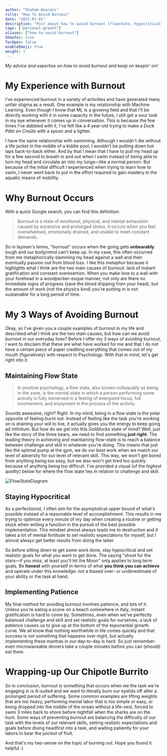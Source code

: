 ```yaml
---
author: "Shaham Noorani"
title: "How To Avoid Burnout"
date: "2021-01-01"
description: "Post about how to avoid burnout (flowstate, hypocritically, patience)"
tags: ["personal-growth"]
aliases: ["how-to-avoid-burnout"]
ShowToc: true
TocOpen: false
enableEmoji: true
weight: 1
---
```


<!--blurb-->
*My advice and expertise on how to avoid burnout and keep on keepin' on!*

<!--more-->
# My Experience with Burnout

I've experienced burnout in a variety of activities and have generated many unfair stigma as a result. One example is my relationship with Machine Learning. Even though I know that ML is a growing field and that I'll be directly working with it in some capacity in the future, I still get a sour look in my eye whenever it comes up in conversation. This is because the few times I've dabbled with it, I've felt like a 4 year-old trying to make a *Duck Pâté en Croûte* with a spoon and a lighter. 

I have the same relationship with swimming. Although I wouldn't die without a life jacket in the middle of a kiddie pool, I wouldn't be putting down hot laps back-to-back either. And by that I mean that I have to pull my head up for a few second to breath in and out when I swim instead of being able to turn my head and circulate air into my lungs—like a normal person. But because of the initial difficult I experienced when trying to learn how to swim, I never went back to put in the effort required to gain mastery in the aquatic means of mobility.

# Why Burnout Occurs

With a quick Google search, you can find this definition:

> Burnout is a state of emotional, physical, and mental exhaustion caused by excessive and prolonged stress. It occurs when you feel overwhelmed, emotionally drained, and unable to meet constant demands.

So in layman's terms, "burnout" occurs when the going gets **unbearably** tough and our body/mind can't keep up. In my case, this often occurred from me metaphorically slamming my head against a wall and then eventually passion out from blood loss. I like this metaphor because it highlights what I think are the two main causes of burnout: lack of instant gratification and constant overexertion. When you make love to a wall with your forehead in a woodpecker-esque manner, not only are there no immediate signs of progress (save the blood dripping from your head), but the amount of work (not the physics kind) you're putting in is not sustainable for a long period of time. 

# My 3 Ways of Avoiding Burnout

Okay, so I've given you a couple examples of burnout in my life and described what I think are the two main causes, but how can we avoid burnout in our everyday lives? Before I offer my 3 ways of avoiding burnout, I want to disclaim that these are what have worked for me and that I do not have a certain piece of paper crediting everything that comes out of my mouth (figuratively) with respect to Psychology. With that in mind, let's get right into it. 

## Maintaining Flow State

> In positive psychology, a flow state, also known colloquially as being in the zone, is the mental state in which a person performing some activity is fully immersed in a feeling of energized focus, full involvement, and enjoyment in the process of the activity.

Sounds awesome, right? Right. In my mind, being in a flow state is the polar opposite of feeling burnt out. Instead of feeling like the task you're working on is draining your will to live, it actually gives you the energy to keep going ad infinitum. But how do we get into this Goldilocks state of mind? Well, just like the story of the three bears, we need to find something **just right**. The leading theory in achieving and maintaining flow-state is to reach a balance between challenge and skill in whatever you're doing. This means that just like the optimal pump at the gym, we do our best work when we match our level of adversity for our level of relevant skill. This way, we won't get bored from anything being too easy, but we also won't get tired too quickly because of anything being too difficult. I've provided a visual (of the *highest quality*) below for where the flow state lies in relation to challenge and skill.

![FlowStateDiagram](../../flowstatediagram.png)

## Staying Hypocritical

As a perfectionist, I often aim for the asymptotical upper bound of what's possible instead of a reasonable level of accomplishment. This results in me trying to optimize every minute of my day when creating a routine or getting stuck when writing a function in the pursuit of the best possible implementation. This mindset almost always leads me to destruction and it takes a lot of mental fortitude to set realistic expectations for myself, but I almost always get better results from doing the latter. 

So before sitting down to get some work done, stay hypocritical and set realistic goals for what you want to get done. The saying "shoot for the stars—if you miss, at least you'll hit the Moon" only applies to long term goals. Be **honest** with yourself in-terms of what **you think you can achieve** and operate under this knowledge: not a biased over- or underestimate of your ability or the task at hand. 

## Implementing Patience

My final method for avoiding burnout involves patience, and lots of it. Unless you're eating a scone on a beach somewhere in Italy, instant gratification is hard to come by. Sometimes, even when we've perfectly balanced challenge and skill and set realistic goals for ourselves, a lack of patience causes us to give up at the bottom of the exponential growth curve. We all know that nothing worthwhile in life comes quickly and that success is not something that happens over night, but actually implementing these mantras in our day-to-day is hard. So just remember: even microwaveable dinners take a couple minutes before you can (should) eat them. 

# Wrapping-up Our Chipotle Burrito

So in conclusion, burnout is something that occurs when we the task we're engaging in is ill-suited and we want to literally burn our eyelids off after a prolonged period of suffering. Some common examples are lifting weights that are too heavy, performing menial labor that is too simple or easy, or being dropped into the middle of the ocean without a life-vest, forced to swim 3 miles back to shore before nightfall when the sharks are on the hunt. Some ways of preventing burnout are balancing the difficulty of our task with the levels of our relevant skills, setting realistic expectations and goals before diving headfirst into a task, and waiting patiently for your labors to bear the juiciest of fruit. 

And that's my two-sense on the topic of burning out. Hope you found it helpful :)
